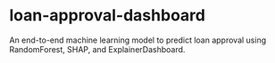 # loan-approval-dashboard
An end-to-end machine learning model to predict loan approval using RandomForest, SHAP, and ExplainerDashboard.
